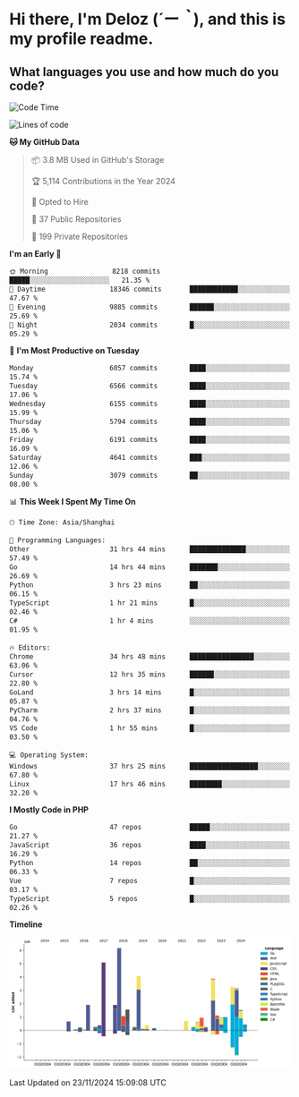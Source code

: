 # **Hi there, I'm Deloz (*´ー｀*), and this is my profile readme.**

## **What languages you use and how much do you code?**

<!--START_SECTION:waka-->
![Code Time](http://img.shields.io/badge/Code%20Time-5%2C110%20hrs%2042%20mins-blue)

![Lines of code](https://img.shields.io/badge/From%20Hello%20World%20I%27ve%20Written-42.4%20million%20lines%20of%20code-blue)

**🐱 My GitHub Data** 

> 📦 3.8 MB Used in GitHub's Storage 
 > 
> 🏆 5,114 Contributions in the Year 2024
 > 
> 💼 Opted to Hire
 > 
> 📜 37 Public Repositories 
 > 
> 🔑 199 Private Repositories 
 > 
**I'm an Early 🐤** 

```text
🌞 Morning                8218 commits        █████░░░░░░░░░░░░░░░░░░░░   21.35 % 
🌆 Daytime                18346 commits       ████████████░░░░░░░░░░░░░   47.67 % 
🌃 Evening                9885 commits        ██████░░░░░░░░░░░░░░░░░░░   25.69 % 
🌙 Night                  2034 commits        █░░░░░░░░░░░░░░░░░░░░░░░░   05.29 % 
```
📅 **I'm Most Productive on Tuesday** 

```text
Monday                   6057 commits        ████░░░░░░░░░░░░░░░░░░░░░   15.74 % 
Tuesday                  6566 commits        ████░░░░░░░░░░░░░░░░░░░░░   17.06 % 
Wednesday                6155 commits        ████░░░░░░░░░░░░░░░░░░░░░   15.99 % 
Thursday                 5794 commits        ████░░░░░░░░░░░░░░░░░░░░░   15.06 % 
Friday                   6191 commits        ████░░░░░░░░░░░░░░░░░░░░░   16.09 % 
Saturday                 4641 commits        ███░░░░░░░░░░░░░░░░░░░░░░   12.06 % 
Sunday                   3079 commits        ██░░░░░░░░░░░░░░░░░░░░░░░   08.00 % 
```


📊 **This Week I Spent My Time On** 

```text
🕑︎ Time Zone: Asia/Shanghai

💬 Programming Languages: 
Other                    31 hrs 44 mins      ██████████████░░░░░░░░░░░   57.49 % 
Go                       14 hrs 44 mins      ███████░░░░░░░░░░░░░░░░░░   26.69 % 
Python                   3 hrs 23 mins       ██░░░░░░░░░░░░░░░░░░░░░░░   06.15 % 
TypeScript               1 hr 21 mins        █░░░░░░░░░░░░░░░░░░░░░░░░   02.46 % 
C#                       1 hr 4 mins         ░░░░░░░░░░░░░░░░░░░░░░░░░   01.95 % 

🔥 Editors: 
Chrome                   34 hrs 48 mins      ████████████████░░░░░░░░░   63.06 % 
Cursor                   12 hrs 35 mins      ██████░░░░░░░░░░░░░░░░░░░   22.80 % 
GoLand                   3 hrs 14 mins       █░░░░░░░░░░░░░░░░░░░░░░░░   05.87 % 
PyCharm                  2 hrs 37 mins       █░░░░░░░░░░░░░░░░░░░░░░░░   04.76 % 
VS Code                  1 hr 55 mins        █░░░░░░░░░░░░░░░░░░░░░░░░   03.50 % 

💻 Operating System: 
Windows                  37 hrs 25 mins      █████████████████░░░░░░░░   67.80 % 
Linux                    17 hrs 46 mins      ████████░░░░░░░░░░░░░░░░░   32.20 % 
```

**I Mostly Code in PHP** 

```text
Go                       47 repos            █████░░░░░░░░░░░░░░░░░░░░   21.27 % 
JavaScript               36 repos            ████░░░░░░░░░░░░░░░░░░░░░   16.29 % 
Python                   14 repos            ██░░░░░░░░░░░░░░░░░░░░░░░   06.33 % 
Vue                      7 repos             █░░░░░░░░░░░░░░░░░░░░░░░░   03.17 % 
TypeScript               5 repos             █░░░░░░░░░░░░░░░░░░░░░░░░   02.26 % 
```



**Timeline**

![Lines of Code chart](https://raw.githubusercontent.com/deloz/deloz/main/assets/bar_graph.png)


 Last Updated on 23/11/2024 15:09:08 UTC
<!--END_SECTION:waka-->
